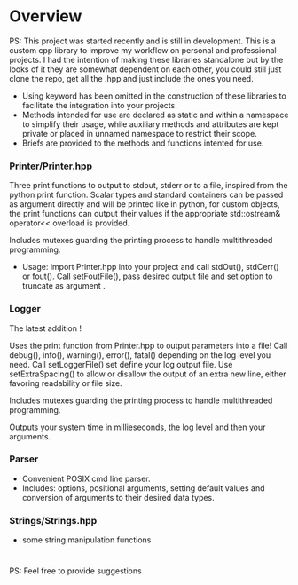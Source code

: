 # Overview

PS: This project was started recently and is still in development.
This is a custom cpp library to improve my workflow on personal and professional projects.
I had the intention of making these libraries standalone but by the looks of it they are somewhat dependent on each other, you could still just clone the repo, get all the .hpp and just include the ones you need.

- Using keyword has been omitted in the construction of these libraries to facilitate the integration into your projects.
- Methods intended for use are declared as static and within a namespace to simplify their usage, while auxiliary methods and attributes are kept private or placed in unnamed namespace to restrict their scope.
- Briefs are provided to the methods and functions intented for use.

### Printer/Printer.hpp

  Three print functions to output to stdout, stderr or to a file, inspired from the python print function. Scalar types and standard containers can be passed as argument directly and will be printed like in python, for custom objects, the print functions can output their values if the appropriate std::ostream& operator<< overload is provided.

Includes mutexes guarding the printing process to handle multithreaded programming.

 - Usage: import Printer.hpp into your project and call stdOut(), stdCerr() or fout(). Call setFoutFile(), pass desired output file and set option to truncate as argument .

### Logger

The latest addition !

Uses the print function from Printer.hpp to output parameters into a file!
Call debug(), info(), warning(), error(), fatal() depending on the log level you need.
Call setLoggerFile() set define your log output file.
Use setExtraSpacing() to allow or disallow the output of an extra new line, either favoring readability or file size.

Includes mutexes guarding the printing process to handle multithreaded programming.

Outputs your system time in millieseconds, the log level and then your arguments.

### Parser

- Convenient POSIX cmd line parser.
- Includes: options, positional arguments, setting default values and conversion of arguments to their desired data types.

### Strings/Strings.hpp

- some string manipulation functions
  
#
PS: Feel free to provide suggestions
